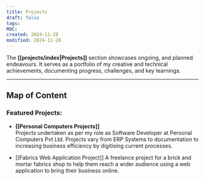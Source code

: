 ```yaml
---
title: Projects
draft: false
tags: 
MOC: 
created: 2024-11-28
modified: 2024-11-28
---
```


The **[[projects/index|Projects]]** section showcases ongoing, and planned endeavours. It serves as a portfolio of my creative and technical achievements, documenting progress, challenges, and key learnings.

---
## Map of Content

### Featured Projects:

- **[[Personal Computers Projects]]**  
    Projects undertaken as per my role as Software Developer at Personal Computers Pvt Ltd. Projects vary from ERP Systems to documentation to increasing business efficiency by digitising current processes.
    
- [[Fabrics Web Application Project]]
	A freelance project for a brick and mortar fabrics shop to help them reach a wider audience using a web application to bring their business online.
	
